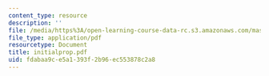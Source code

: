 ```yaml
---
content_type: resource
description: ''
file: /media/https%3A/open-learning-course-data-rc.s3.amazonaws.com/mas-965-special-topics-in-media-technology-cooperative-machines-fall-2003/fdabaa9ce5a1393f2b96ec553878c2a8_initialprop.pdf
file_type: application/pdf
resourcetype: Document
title: initialprop.pdf
uid: fdabaa9c-e5a1-393f-2b96-ec553878c2a8
---
```

